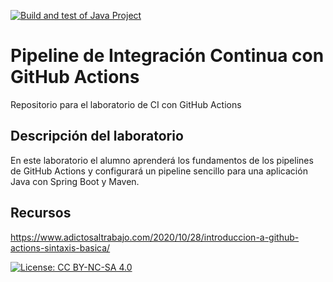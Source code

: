 [![Build and test of Java Project](https://github.com/k3rplunk/githubactions-java-LAB1.2/actions/workflows/main.yml/badge.svg)](https://github.com/k3rplunk/githubactions-java-LAB1.2/actions/workflows/main.yml)

# Pipeline de Integración Continua con GitHub Actions

Repositorio para el laboratorio de CI con GitHub Actions

## Descripción del laboratorio

En este laboratorio el alumno aprenderá los fundamentos de los pipelines de GitHub Actions y configurará un pipeline
sencillo para una aplicación Java con Spring Boot y Maven. 

## Recursos
https://www.adictosaltrabajo.com/2020/10/28/introduccion-a-github-actions-sintaxis-basica/

[![License: CC BY-NC-SA 4.0](https://img.shields.io/badge/License-CC_BY--NC--SA_4.0-lightgrey.svg)](https://creativecommons.org/licenses/by-nc-sa/4.0/)
